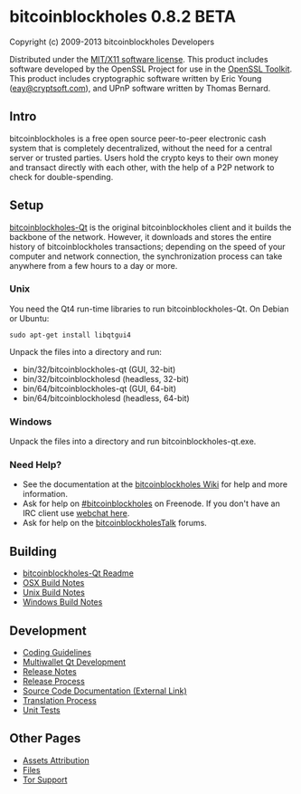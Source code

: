bitcoinblockholes 0.8.2 BETA 
====================

Copyright (c) 2009-2013 bitcoinblockholes Developers

Distributed under the [MIT/X11 software license](http://www.opensource.org/licenses/mit-license.php).
This product includes software developed by the OpenSSL Project for use in the [OpenSSL Toolkit](http://www.openssl.org/). This product includes
cryptographic software written by Eric Young ([eay@cryptsoft.com](mailto:eay@cryptsoft.com)), and UPnP software written by Thomas Bernard.


Intro
---------------------
bitcoinblockholes is a free open source peer-to-peer electronic cash system that is
completely decentralized, without the need for a central server or trusted
parties.  Users hold the crypto keys to their own money and transact directly
with each other, with the help of a P2P network to check for double-spending.


Setup
---------------------
[bitcoinblockholes-Qt](http://bitcoinblockholes.org/en/download) is the original bitcoinblockholes client and it builds the backbone of the network. However, it downloads and stores the entire history of bitcoinblockholes transactions; depending on the speed of your computer and network connection, the synchronization process can take anywhere from a few hours to a day or more.

### Unix

You need the Qt4 run-time libraries to run bitcoinblockholes-Qt. On Debian or Ubuntu:

	sudo apt-get install libqtgui4

Unpack the files into a directory and run:

- bin/32/bitcoinblockholes-qt (GUI, 32-bit)
- bin/32/bitcoinblockholesd (headless, 32-bit)
- bin/64/bitcoinblockholes-qt (GUI, 64-bit)
- bin/64/bitcoinblockholesd (headless, 64-bit)



### Windows

Unpack the files into a directory and run bitcoinblockholes-qt.exe.

### Need Help?

* See the documentation at the [bitcoinblockholes Wiki](https://en.bitcoinblockholes.it/wiki/Main_Page)
for help and more information.
* Ask for help on [#bitcoinblockholes](http://webchat.freenode.net?channels=bitcoinblockholes) on Freenode. If you don't have an IRC client use [webchat here](http://webchat.freenode.net?channels=bitcoinblockholes).
* Ask for help on the [bitcoinblockholesTalk](https://bitcoinblockholestalk.org/) forums.

Building
---------------------
- [bitcoinblockholes-Qt Readme](readme-qt.md)
- [OSX Build Notes](build-osx.md)
- [Unix Build Notes](build-unix.md)
- [Windows Build Notes](build-msw.md)

Development
---------------------
- [Coding Guidelines](coding.md)
- [Multiwallet Qt Development](multiwallet-qt.md)
- [Release Notes](release-notes.md)
- [Release Process](release-process.md)
- [Source Code Documentation (External Link)](https://dev.visucore.com/bitcoinblockholes/doxygen/)
- [Translation Process](translation_process.md)
- [Unit Tests](unit-tests.md)

Other Pages
---------------------
- [Assets Attribution](assets-attribution.md)
- [Files](files.md)
- [Tor Support](tor.md)